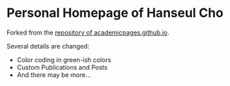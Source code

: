 # Personal Homepage of Hanseul Cho

Forked from the [repository of academicpages.github.io](https://github.com/academicpages/academicpages.github.io).

Several details are changed:

* Color coding in green-ish colors
* Custom Publications and Posts
* And there may be more...
